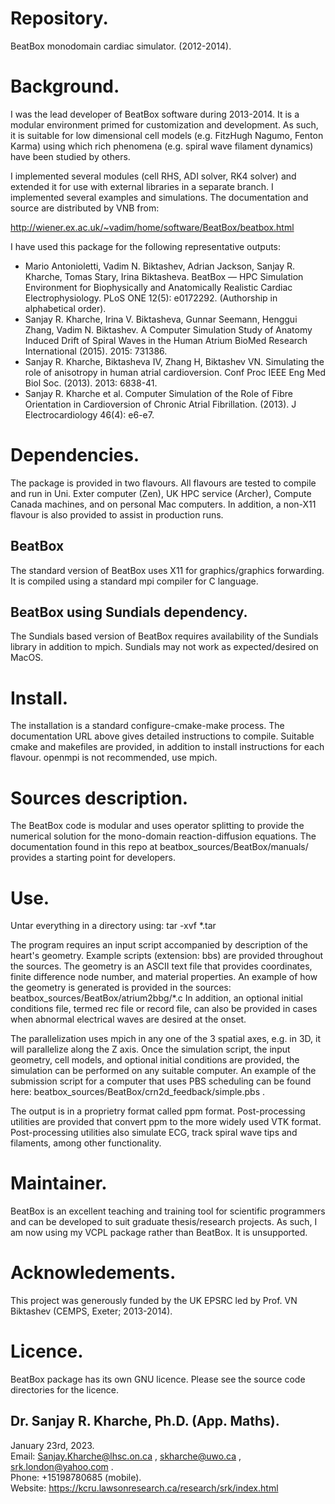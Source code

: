 # Repository.  

BeatBox monodomain cardiac simulator. (2012-2014).

# Background.  

I was the lead developer of BeatBox software during 2013-2014. It is a modular environment primed for
customization and development. As such, it is suitable for low dimensional cell models (e.g. FitzHugh Nagumo, Fenton Karma)
using which rich phenomena (e.g. spiral wave filament dynamics) have been studied by others.  

I implemented several modules (cell RHS, ADI solver, RK4 solver) and extended it for use with external libraries in
a separate branch. I implemented several examples and simulations. The documentation and source are distributed by VNB from:  

http://wiener.ex.ac.uk/~vadim/home/software/BeatBox/beatbox.html

I have used this package for the following representative outputs:  
* Mario Antonioletti, Vadim N. Biktashev, Adrian Jackson, Sanjay R. Kharche, Tomas Stary, Irina Biktasheva. BeatBox — HPC Simulation Environment for Biophysically and Anatomically Realistic Cardiac Electrophysiology. PLoS ONE 12(5): e0172292. (Authorship in alphabetical order).
* Sanjay R. Kharche, Irina V. Biktasheva, Gunnar Seemann, Henggui Zhang, Vadim N. Biktashev. A Computer Simulation Study of Anatomy Induced Drift of Spiral Waves in the Human Atrium BioMed Research International (2015). 2015: 731386.
* Sanjay R. Kharche, Biktasheva IV, Zhang H, Biktashev VN. Simulating the role of anisotropy in human atrial cardioversion. Conf Proc IEEE Eng Med Biol Soc. (2013). 2013: 6838-41.
* Sanjay R. Kharche et al. Computer Simulation of the Role of Fibre Orientation in Cardioversion of Chronic Atrial Fibrillation. (2013). J Electrocardiology 46(4): e6-e7.

# Dependencies.

The package is provided in two flavours. All flavours are tested to compile and run in Uni. Exter computer (Zen),
UK HPC service (Archer), Compute Canada machines, and on personal Mac computers. In addition,
a non-X11 flavour is also provided to assist in production runs.

## BeatBox  

The standard version of BeatBox uses X11 for graphics/graphics forwarding. It is compiled using
a standard mpi compiler for C language. 

## BeatBox using Sundials dependency.  

The Sundials based version of BeatBox requires availability of the Sundials library in addition to mpich.
Sundials may not work as expected/desired on MacOS.

# Install.  

The installation is a standard configure-cmake-make process. The documentation URL above gives detailed 
instructions to compile. Suitable cmake and makefiles are provided, in addition to install instructions for each flavour.
openmpi is not recommended, use mpich.

# Sources description.

The BeatBox code is modular and uses operator splitting to provide the numerical solution for the 
mono-domain reaction-diffusion equations. The documentation found in this repo at beatbox_sources/BeatBox/manuals/
provides a starting point for developers.

# Use.  

Untar everything in a directory using:
tar -xvf *.tar

The program requires an input script accompanied by description of the heart's geometry. Example scripts (extension: bbs) are 
provided throughout the sources. The geometry is an ASCII text file that provides coordinates, finite difference node number, 
and material properties. An example of how the geometry is generated is provided in the sources: beatbox_sources/BeatBox/atrium2bbg/*.c
In addition, an optional initial conditions file, termed rec file or record file, can also be provided in cases when abnormal electrical 
waves are desired at the onset.  

The parallelization uses mpich in any one of the 3 spatial axes, e.g. in 3D, it will parallelize along the Z axis. Once the simulation script, the input geometry, cell models, and optional initial conditions are provided, the simulation can be performed on any suitable computer. An example of the submission script 
for a computer that uses PBS scheduling can be found here: beatbox_sources/BeatBox/crn2d_feedback/simple.pbs .

The output is in a proprietry format called ppm format. Post-processing utilities are provided that convert ppm to the more widely used
VTK format. Post-processing utilities also simulate ECG, track spiral wave tips and filaments, among other functionality.

# Maintainer.  

BeatBox is an excellent teaching and training tool for scientific programmers and can be developed to suit graduate thesis/research projects.
As such, I am now using my VCPL package rather than BeatBox. It is unsupported. 

# Acknowledements.

This project was generously funded by the UK EPSRC led by Prof. VN Biktashev (CEMPS, Exeter; 2013-2014). 

# Licence.

BeatBox package has its own GNU licence. Please see the source code directories for the licence.

## Dr. Sanjay R. Kharche, Ph.D. (App. Maths).  
January 23rd, 2023.  
Email: Sanjay.Kharche@lhsc.on.ca , skharche@uwo.ca , srk.london@yahoo.com .  
Phone: +15198780685 (mobile).  
Website: https://kcru.lawsonresearch.ca/research/srk/index.html  

